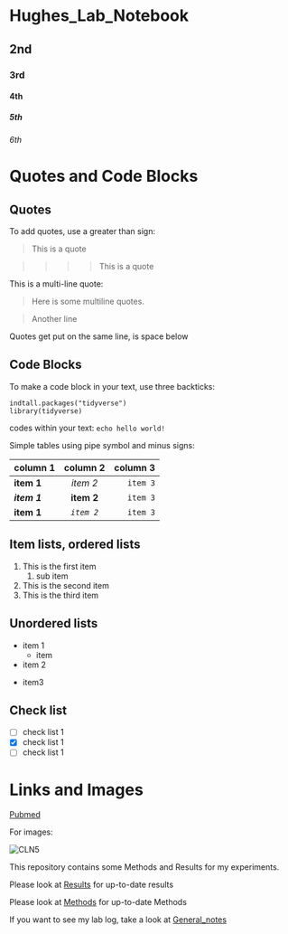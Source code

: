 # Hughes_Lab_Notebook

## 2nd

### 3rd

#### 4th

##### 5th

###### 6th

# Quotes and Code Blocks

## Quotes

To add quotes, use a greater than sign:

> This is a quote

>>>> This is a quote

This is a multi-line quote:

> Here is some multiline quotes.

> Another line

Quotes get put on the same line, is space below

## Code Blocks

To make a code block in your text, use three backticks:

```
indtall.packages("tidyverse")
library(tidyverse)
```

codes within your text: `echo hello world!`

Simple tables using pipe symbol and minus signs:

| column 1 | column 2 | column 3 |
|:---------|:--------:|---------:|
| **item 1** | _item 2_ | `item 3` |
| ***item 1*** | __item 2__ | `item 3` |
| **item 1** | _`item 2`_ | `item 3` |

## Item lists, ordered lists

1. This is the first item
    1. sub item
1. This is the second item
1. This is the third item

## Unordered lists

* item 1
    - item
* item 2

- item3

## Check list

- [ ] check list 1
- [X] check list 1
- [ ] check list 1

# Links and Images

[Pubmed](https://www.ncbi.nlm.nih.gov/pubmed/)

For images:

![CLN5](https://www.abcam.com/ps/products/170/ab170899/Images/ab170899-170851-ab170899IF.jpg)

This repository contains some Methods and Results for my experiments.

Please look at [Results](/Results/) for up-to-date results

Please look at [Methods](/Methods/) for up-to-date Methods

If you want to see my lab log, take a look at [General_notes](/General_notes/)

